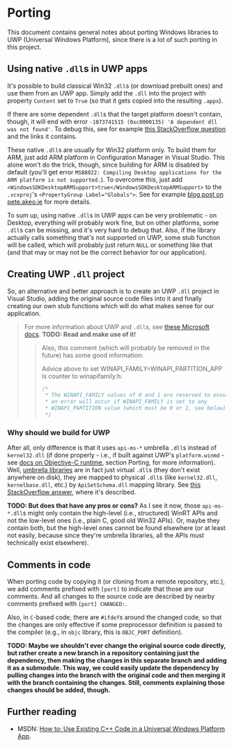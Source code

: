 # Porting

This document contains general notes about porting Windows libraries to UWP
(Universal Windows Platform), since there is a lot of such porting in this
project.

## Using native `.dll`s in UWP apps

It's possible to build classical Win32 `.dll`s (or download prebuilt ones) and
use them from an UWP app. Simply add the `.dll` into the project with property
`Content` set to `True` (so that it gets copied into the resulting `.appx`).

If there are some dependent `.dll`s that the target platform doesn't contain,
though, it will end with error `-1073741515 (0xc0000135) 'A dependent dll was
not found'`. To debug this, see for example [this StackOverflow
question](https://stackoverflow.com/q/44659598) and the links it contains.

These native `.dll`s are usually for Win32 platform only. To build them for ARM,
just add ARM platform in Configuration Manager in Visual Studio. This alone
won't do the trick, though, since building for ARM is disabled by default
(you'll get error `MSB8022: Compiling Desktop applications for the ARM platform
is not supported.`). To overcome this, just add
`<WindowsSDKDesktopARMSupport>true</WindowsSDKDesktopARMSupport>` to the
`.vcxproj`'s `<PropertyGroup Label="Globals">`. See for example [blog post on
pete.akeo.ie](http://pete.akeo.ie/2017/05/compiling-desktop-arm-applications-with.html)
for more details.

To sum up, using native `.dll`s in UWP apps can be very problematic - on
Desktop, everything will probably work fine, but on other platforms, some
`.dll`s can be missing, and it's very hard to debug that. Also, if the library
actually calls something that's not supported on UWP, some stub function will be
called, which will probably just return `NULL` or something like that (and that
may or may not be the correct behavior for our application).

## Creating UWP `.dll` project

So, an alternative and better approach is to create an UWP `.dll` project in
Visual Studio, adding the original source code files into it and finally
creating our own stub functions which will do what makes sense for our
application.

> For more information about UWP and `.dll`s, see [these Microsoft
> docs](https://docs.microsoft.com/en-us/cpp/cppcx/dlls-c-cx). **TODO: Read and
> make use of it!**
> > Also, this comment (which will probably be removed in the future) has some
> > good information:
> >
> > Advice above to set WINAPI_FAMILY=WINAPI_PARTITION_APP is counter to
> > winapifamily.h:
> >
> > ```cpp
> > /*
> >  * The WINAPI_FAMILY values of 0 and 1 are reserved to ensure that
> >  * an error will occur if WINAPI_FAMILY is set to any
> >  * WINAPI_PARTITION value (which must be 0 or 1, see below).
> >  */
> > ```

### Why should we build for UWP

After all, only difference is that it uses `api-ms-*` umbrella `.dll`s instead
of `kernel32.dll` (if done properly - i.e., if built against UWP's
`platform.winmd` - see [docs on Objective-C runtime](objc.md), section Porting,
for more information). Well, [umbrella
libraries](https://docs.microsoft.com/en-us/windows/desktop/apiindex/windows-umbrella-libraries)
are in fact just virtual `.dll`s (they don't exist anywhere on disk), they are
mapped to physical `.dll`s (like `kernel32.dll`, `kernelbase.dll`, etc.) by
`ApiSetSchema.dll` mapping library. See [this StackOverflow
answer](https://stackoverflow.com/a/47530043/9080566), where it's described.

**TODO: But does that have any pros or cons?** As I see it now, those
`api-ms-*.dll`s might only contain the high-level (i.e., structured) WinRT APIs
and not the low-level ones (i.e., plain C, good old Win32 APIs). Or, maybe they
contain both, but the high-level ones cannot be found elsewhere (or at least not
easily, because since they're umbrella libraries, all the APIs must technically
exist elsewhere).

## Comments in code

When porting code by copying it (or cloning from a remote repository, etc.), we
add comments prefixed with `[port]` to indicate that those are our comments. And
all changes to the source code are described by nearby comments prefixed with
`[port] CHANGED:`.

Also, in `C`-based code, there are `#ifdef`s around the changed code, so that
the changes are only effective if some preprocessor definition is passed to the
compiler (e.g., in `objc` library, this is `OBJC_PORT` definition).

**TODO: Maybe we shouldn't ever change the original source code directly, but
rather create a new branch in a repository containing just the dependency, then
making the changes in this separate branch and adding it as a submodule. This
way, we could easily update the dependency by pulling changes into the branch
with the original code and then merging it with the branch containing the
changes. Still, comments explaining those changes should be added, though.**

## Further reading

- MSDN: [How to: Use Existing C++ Code in a Universal Windows Platform
  App](https://docs.microsoft.com/en-us/cpp/porting/how-to-use-existing-cpp-code-in-a-universal-windows-platform-app?view=vs-2019).
